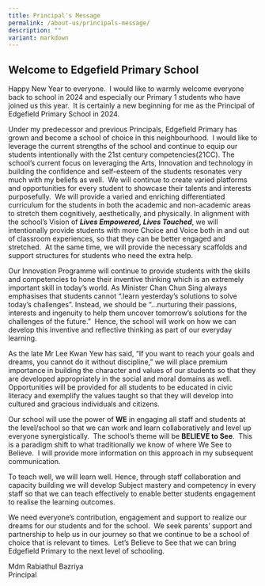 ```yaml
---
title: Principal's Message
permalink: /about-us/principals-message/
description: ""
variant: markdown
---
```

<h2>Welcome to Edgefield Primary School</h2>
<p></p>
<p>Happy New Year to everyone.&nbsp; I would like to warmly welcome everyone
back to school in 2024 and especially our Primary 1 students who have joined
us this year.&nbsp; It is certainly a new beginning for me as the Principal
of Edgefield Primary School in 2024.&nbsp;</p>
<p>Under my predecessor and previous Principals, Edgefield Primary has grown
and become a school of choice in this neighbourhood.&nbsp; I would like
to leverage the current strengths of the school and continue to equip our
students intentionally with the 21st century competencies(21CC). The school’s
current focus on leveraging the Arts, Innovation and technology in building
the confidence and self-esteem of the students resonates very much with
my beliefs as well.&nbsp; We will continue to create varied platforms and
opportunities for every student to showcase their talents and interests
purposefully.&nbsp; We will provide a varied and enriching differentiated
curriculum for the students in both the academic and non-academic areas
to stretch them cognitively, aesthetically, and physically. In alignment
with the school’s Vision of <strong><em>Lives Empowered, Lives Touched</em></strong>,
we will intentionally provide students with more Choice and Voice both
in and out of classroom experiences, so that they can be better engaged
and stretched.&nbsp; At the same time, we will provide the necessary scaffolds
and support structures for students who need the extra help.&nbsp;&nbsp;</p>
<p>Our Innovation Programme will continue to provide students with the skills
and competencies to hone their inventive thinking which is an extremely
important skill in today’s world. As Minister Chan Chun Sing always emphasises
that students cannot “.learn yesterday’s solutions to solve today’s challenges”.
Instead, we should be “…nurturing their passions, interests and ingenuity
to help them uncover tomorrow’s solutions for the challenges of the future.”&nbsp;
Hence, the school will work on how we can develop this inventive and reflective
thinking as part of our everyday learning.</p>
<p>As the late Mr Lee Kwan Yew has said, “If you want to reach your goals
and dreams, you cannot do it without discipline,” we will place premium
importance in building the character and values of our students so that
they are developed appropriately in the social and moral domains as well.&nbsp;
Opportunities will be provided for all students to be educated in civic
literacy and exemplify the values taught so that they will develop into
cultured and gracious individuals and citizens.&nbsp;</p>
<p>Our school will use the power of <strong>WE</strong> in engaging all staff
and students at the level/school so that we can work and learn collaboratively
and level up everyone synergistically.&nbsp; The school’s theme will be <strong>BELIEVE to See</strong>.&nbsp;
This is a paradigm shift to what traditionally we know of where We See
to Believe.&nbsp; I will provide more information on this approach in my
subsequent communication.</p>
<p>To teach well, we will learn well. Hence, through staff collaboration
and capacity building we will develop Subject mastery and competency in
every staff so that we can teach effectively to enable better students
engagement to realise the learning outcomes.</p>
<p>We need everyone’s contribution, engagement and support to realize our
dreams for our students and for the school.&nbsp; We seek parents’ support
and partnership to help us in our journey so that we continue to be a school
of choice that is relevant to times.&nbsp; Let’s Believe to See that we
can bring Edgefield Primary to the next level of schooling.</p>
<p>Mdm Rabiathul Bazriya
<br>Principal</p>